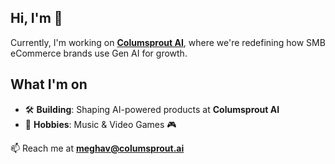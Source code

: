 ## Hi, I'm 🧊
 
Currently, I'm working on **[Columsprout AI](https://columsprout.ai)**, where we're redefining how SMB eCommerce brands use Gen AI for growth.  

## What I'm on  
- 🛠 **Building**: Shaping AI-powered products at **Columsprout AI**  
- 🎵 **Hobbies**: Music & Video Games 🎮  

📫 Reach me at **meghav@columsprout.ai**  
